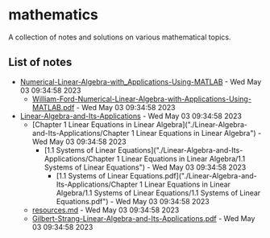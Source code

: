 # mathematics
A collection of notes and solutions on various mathematical topics.

## List of notes
- [Numerical-Linear-Algebra-with_Applications-Using-MATLAB]("./Numerical-Linear-Algebra-with_Applications-Using-MATLAB") - Wed May 03 09:34:58 2023 
  - [William-Ford-Numerical-Linear-Algebra-with-Applications-Using-MATLAB.pdf]("./Numerical-Linear-Algebra-with_Applications-Using-MATLAB/William-Ford-Numerical-Linear-Algebra-with-Applications-Using-MATLAB.pdf") - Wed May 03 09:34:58 2023 
- [Linear-Algebra-and-Its-Applications]("./Linear-Algebra-and-Its-Applications") - Wed May 03 09:34:58 2023 
  - [Chapter 1 Linear Equations in Linear Algebra]("./Linear-Algebra-and-Its-Applications/Chapter 1 Linear Equations in Linear Algebra") - Wed May 03 09:34:58 2023 
    - [1.1 Systems of Linear Equations]("./Linear-Algebra-and-Its-Applications/Chapter 1 Linear Equations in Linear Algebra/1.1 Systems of Linear Equations") - Wed May 03 09:34:58 2023 
      - [1.1 Systems of Linear Equations.pdf]("./Linear-Algebra-and-Its-Applications/Chapter 1 Linear Equations in Linear Algebra/1.1 Systems of Linear Equations/1.1 Systems of Linear Equations.pdf") - Wed May 03 09:34:58 2023 
  - [resources.md]("./Linear-Algebra-and-Its-Applications/resources.md") - Wed May 03 09:34:58 2023 
  - [Gilbert-Strang-Linear-Algebra-and-Its-Applications.pdf]("./Linear-Algebra-and-Its-Applications/Gilbert-Strang-Linear-Algebra-and-Its-Applications.pdf") - Wed May 03 09:34:58 2023 
